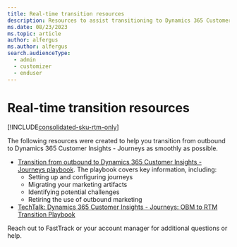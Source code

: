 ```yaml
---
title: Real-time transition resources
description: Resources to assist transitioning to Dynamics 365 Customer Insights - Journeys.
ms.date: 08/23/2023
ms.topic: article
author: alfergus
ms.author: alfergus
search.audienceType: 
  - admin
  - customizer
  - enduser
---
```


# Real-time transition resources

[!INCLUDE[consolidated-sku-rtm-only](./includes/consolidated-sku-rtm-only.md)]

The following resources were created to help you transition from outbound to Dynamics 365 Customer Insights - Journeys as smoothly as possible.

- [Transition from outbound to Dynamics 365 Customer Insights - Journeys playbook](https://community.dynamics.com/blogs/post/?postid=1b4394d5-7764-4484-aba9-c7f972292c10). The playbook covers key information, including:
    - Setting up and configuring journeys
    - Migrating your marketing artifacts
    - Identifying potential challenges
    - Retiring the use of outbound marketing
- [TechTalk: Dynamics 365 Customer Insights - Journeys: OBM to RTM Transition Playbook](/shows/dynamics-365-fasttrack-architecture-insights/dynamics-365-marketing-obm-to-rtm-transition-playbook)

Reach out to FastTrack or your account manager for additional questions or help.
